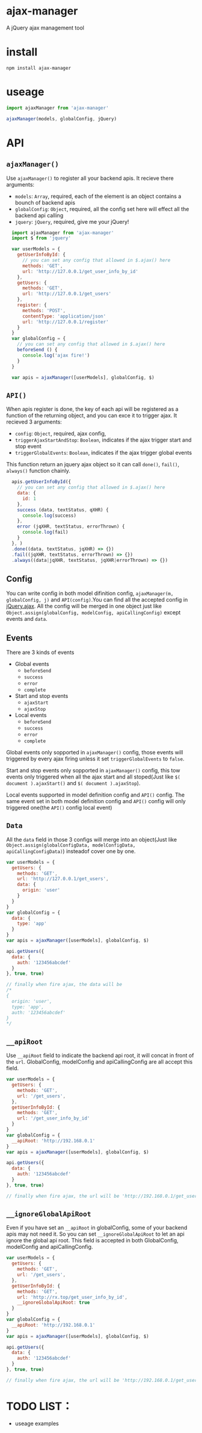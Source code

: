 # ajax-manager
A jQuery ajax management tool

# install
```
npm install ajax-manager
```

# useage
```javascript
import ajaxManager from 'ajax-manager'

ajaxManager(models, globalConfig, jQuery)
```

# API

## `ajaxManager()`

Use `ajaxManager()` to register all your backend apis. It recieve there arguments:

* `models`: `Array`, required, each of the element is an object contains a bounch of backend apis
* `globalConfig`: `Object`, required, all the config set here will effect all the backend api calling
* `jquery`: `jQuery`, required, give me your jQuery!

```javascript
  import ajaxManager from 'ajax-manager'
  import $ from 'jquery'

  var userModels = {
    getUserInfoById: {
      // you can set any config that allowed in $.ajax() here
      methods: 'GET',
      url: 'http://127.0.0.1/get_user_info_by_id'
    },
    getUsers: {
      methods: 'GET',
      url: 'http://127.0.0.1/get_users'
    },
    register: {
      methods: 'POST',
      contentType: 'application/json'
      url: 'http://127.0.0.1/register'
    }
  }
  var globalConfig = {
    // you can set any config that allowed in $.ajax() here
    beforeSend () {
      console.log('ajax fire!')
    }
  }

  var apis = ajaxManager([userModels], globalConfig, $)
```

## `API()`

When apis register is done, the key of each api will be registered as a function of the returning object, and you can exce it to trigger ajax.
It recieved 3 arguments:

* `config`: `Object`, required, ajax config,
* `triggerAjaxStartAndStop`: `Boolean`, indicates if the ajax trigger start and stop event
* `triggerGlobalEvents`: `Boolean`, indicates if the ajax trigger global events 

This function return an jquery ajax object so it can call `done()`, `fail()`, `always()` function chainly.

```javascript
  apis.getUserInfoById({
    // you can set any config that allowed in $.ajax() here
    data: {
      id: 1
    },
    success (data, textStatus, qXHR) {
      console.log(success)
    },
    error (jqXHR, textStatus, errorThrown) {
      console.log(fail)
    }
  }, )
  .done((data, textStatus, jqXHR) => {})
  .fail((jqXHR, textStatus, errorThrown) => {})
  .always((data|jqXHR, textStatus, jqXHR|errorThrown) => {})
```


## Config

You can write config in both model difinition config, `ajaxManager(m, globalConfig, j)` and `API(config)`.You can find all the accepted config in [jQuery.ajax](http://api.jquery.com/jQuery.ajax/). All the config will be merged in one object just like `Object.assign(globalConfig, modelConfig, apiCallingConfig)` except events and `data`.

## Events

There are 3 kinds of events

* Global events
  * `beforeSend`
  * `success`
  * `error`
  * `complete`
* Start and stop events
  * `ajaxStart`
  * `ajaxStop`
* Local events
  * `beforeSend`
  * `success`
  * `error`
  * `complete`

Global events only sopported in `ajaxManager()` config, those events will triggered by every ajax firing unless it set `triggerGlobalEvents` to `false`.

Start and stop events only sopported in `ajaxManager()` config, this tow events only triggered when all the ajax start and all stoped(Just like `$( document ).ajaxStart()` and `$( document ).ajaxStop`).

Local events supported in model definition config and `API()` config. The same event set in both model definition config and `API()` config will only triggered one(the `API()` config local event)

## `Data`

All the `data` field in those 3 configs will merge into an object(Just like `Object.assign(globalConfigData, modelConfigData, apiCallingConfigData)`) insteadof cover one by one.

```javascript
var userModels = {
  getUsers: {
    methods: 'GET',
    url: 'http://127.0.0.1/get_users',
    data: {
      origin: 'user'
    }
  }
}
var globalConfig = {
  data: {
    type: 'app'
  }
}
var apis = ajaxManager([userModels], globalConfig, $)

api.getUsers({
  data: {
    auth: '123456abcdef'
  }
}, true, true)

// finally when fire ajax, the data will be
/*
{
  origin: 'user',
  type: 'app',
  auth: '123456abcdef'
}
*/
```

## `__apiRoot`

Use `__apiRoot` field to indicate the backend api root, it will concat in front of the `url`. GlobalConfig, modelConfig and apiCallingConfig are all accept this field.

```javascript
var userModels = {
  getUsers: {
    methods: 'GET',
    url: '/get_users',
  },
  getUserInfoById: {
    methods: 'GET',
    url: '/get_user_info_by_id'
  }
}
var globalConfig = {
  __apiRoot: 'http://192.168.0.1'
}
var apis = ajaxManager([userModels], globalConfig, $)

api.getUsers({
  data: {
    auth: '123456abcdef'
  }
}, true, true)

// finally when fire ajax, the url will be 'http://192.168.0.1/get_users' and 'http://192.168.0.1/get_user_info_by_id'
```

## `__ignoreGlobalApiRoot`

Even if you have set an `__apiRoot` in globalConfig, some of your backend apis may not need it. So you can set `__ignoreGlobalApiRoot` to let an api ignore the global api root. This field is accepted in both GlobalConfig, modelConfig and apiCallingConfig.

```javascript
var userModels = {
  getUsers: {
    methods: 'GET',
    url: '/get_users',
  },
  getUserInfoById: {
    methods: 'GET',
    url: 'http://rx.top/get_user_info_by_id',
    __ignoreGlobalApiRoot: true
  }
}
var globalConfig = {
  __apiRoot: 'http://192.168.0.1'
}
var apis = ajaxManager([userModels], globalConfig, $)

api.getUsers({
  data: {
    auth: '123456abcdef'
  }
}, true, true)

// finally when fire ajax, the url will be 'http://192.168.0.1/get_users' and 'http://rx.top/get_user_info_by_id'
```


# TODO LIST：
* useage examples